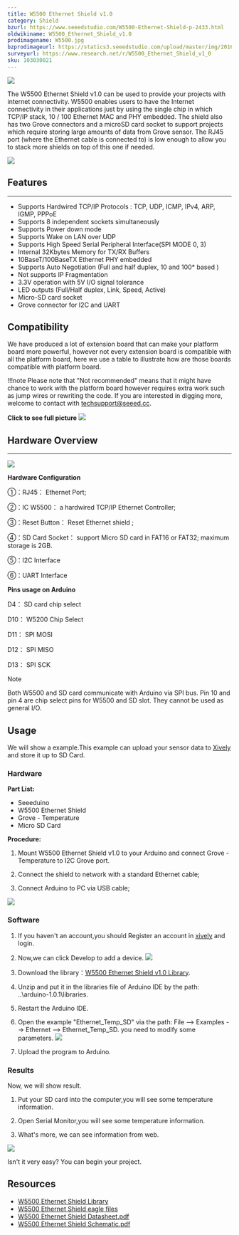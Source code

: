 ```yaml
---
title: W5500 Ethernet Shield v1.0
category: Shield
bzurl: https://www.seeedstudio.com/W5500-Ethernet-Shield-p-2433.html
oldwikiname: W5500_Ethernet_Shield_v1.0
prodimagename: W5500.jpg
bzprodimageurl: https://statics3.seeedstudio.com/upload/master/img/20160519080008-2ccc2b.JPG
surveyurl: https://www.research.net/r/W5500_Ethernet_Shield_v1_0
sku: 103030021
---
```


![](https://raw.githubusercontent.com/SeeedDocument/W5500_Ethernet_Shield_v1.0/master/img/W5500.jpg)

The W5500 Ethernet Shield v1.0 can be used to provide your projects with internet connectivity. W5500 enables users to have the Internet connectivity in their applications just by using the single chip in which TCP/IP stack, 10 / 100 Ethernet MAC and PHY embedded. The shield also has two Grove connectors and a microSD card socket to support projects which require storing large amounts of data from Grove sensor. The RJ45 port (where the Ethernet cable is connected to) is low enough to allow you to stack more shields on top of this one if needed.

[![](https://raw.githubusercontent.com/SeeedDocument/common/master/Get_One_Now_Banner.png)](https://www.seeedstudio.com/W5500-Ethernet-Shield-p-2433.html)

## Features
--------

-   Supports Hardwired TCP/IP Protocols : TCP, UDP, ICMP, IPv4, ARP, IGMP, PPPoE
-   Supports 8 independent sockets simultaneously
-   Supports Power down mode
-   Supports Wake on LAN over UDP
-   Supports High Speed Serial Peripheral Interface(SPI MODE 0, 3)
-   Internal 32Kbytes Memory for TX/RX Buffers
-   10BaseT/100BaseTX Ethernet PHY embedded
-   Supports Auto Negotiation (Full and half duplex, 10 and 100\* based )
-   Not supports IP Fragmentation
-   3.3V operation with 5V I/O signal tolerance
-   LED outputs (Full/Half duplex, Link, Speed, Active)
-   Micro-SD card socket
-   Grove connector for I2C and UART

## Compatibility

We have produced a lot of extension board that can make your platform board more powerful, however not every extension board is compatible with all the platform board, here we use a table to illustrate how are those boards compatible with platform board.

!!!note
    Please note that "Not recommended" means that it might have chance to work with the platform board however requires extra work such as jump wires or rewriting the code. If you are interested in digging more, welcome to contact with techsupport@seeed.cc.

**Click to see full picture**
[![](https://github.com/SeeedDocument/Seeed-WiKi/raw/master/docs/images/Shield%20Compatibility.png)](https://raw.githubusercontent.com/SeeedDocument/Seeed-WiKi/master/docs/images/Shield%20Compatibility.png)

## Hardware Overview
-----------------

![](https://raw.githubusercontent.com/SeeedDocument/W5500_Ethernet_Shield_v1.0/master/img/W5500_Interface.jpg)

**Hardware Configuration**

①：RJ45： Ethernet Port;

②：IC W5500： a hardwired TCP/IP Ethernet Controller;

③：Reset Button： Reset Ethernet shield ;

④：SD Card Socket： support Micro SD card in FAT16 or FAT32; maximum storage is 2GB.

⑤：I2C Interface

⑥：UART Interface

**Pins usage on Arduino**

D4： SD card chip select

D10： W5200 Chip Select

D11： SPI MOSI

D12： SPI MISO

D13： SPI SCK

<div class="admonition note">
<p class="admonition-title">Note</p>
Both W5500 and SD card communicate with Arduino via SPI bus. Pin 10 and pin 4 are chip select pins for W5500 and SD slot. They cannot be used as general I/O.
</div>

Usage
-----

We will show a example.This example can upload your sensor data to [Xively](https://xively.com/) and store it up to SD Card.

### Hardware

**Part List:**

- Seeeduino
- W5500 Ethernet Shield
- Grove - Temperature
- Micro SD Card

**Procedure:**

1. Mount W5500 Ethernet Shield v1.0 to your Arduino and connect Grove - Temperature to I2C Grove port.

2. Connect the shield to network with a standard Ethernet cable;

3. Connect Arduino to PC via USB cable;

![](https://raw.githubusercontent.com/SeeedDocument/W5500_Ethernet_Shield_v1.0/master/img/W5500_Usage.jpg)

### Software

1. If you haven't an account,you should Register an account in [xively](https://xively.com/signup) and login.

2. Now,we can click Develop to add a device.
![](https://raw.githubusercontent.com/SeeedDocument/W5500_Ethernet_Shield_v1.0/master/img/W5500_Add_device.jpg)

3. Download the library：[W5500 Ethernet Shield v1.0 Library](https://github.com/Wiznet/WIZ_Ethernet_Library).

4. Unzip and put it in the libraries file of Arduino IDE by the path: ..\arduino-1.0.1\libraries.

5. Restart the Arduino IDE.

6. Open the example "Ethernet_Temp_SD" via the path: File --> Examples --> Ethernet --> Ethernet_Temp_SD. you need to modify some parameters.
![](https://raw.githubusercontent.com/SeeedDocument/W5500_Ethernet_Shield_v1.0/master/img/W5500_Data.jpg)

7. Upload the program to Arduino.

### Results

Now, we will show result.

1. Put your SD card into the computer,you will see some temperature information.

2. Open Serial Monitor,you will see some temperature information.

3. What's more, we can see information from web.

![](https://raw.githubusercontent.com/SeeedDocument/W5500_Ethernet_Shield_v1.0/master/img/W5500_Serial.jpg)

Isn't it very easy? You can begin your project.

## Resources


- [W5500 Ethernet Shield Library](https://github.com/Wiznet/WIZ_Ethernet_Library)
- [W5500 Ethernet Shield eagle files](https://raw.githubusercontent.com/SeeedDocument/W5500_Ethernet_Shield_v1.0/master/res/W5500_Ethernet_Shield_v1.0.zip)
- [W5500 Ethernet Shield Datasheet.pdf](https://raw.githubusercontent.com/SeeedDocument/W5500_Ethernet_Shield_v1.0/master/res/W5500_datasheet_v1.0.2.pdf)
- [W5500 Ethernet Shield Schematic.pdf](https://raw.githubusercontent.com/SeeedDocument/W5500_Ethernet_Shield_v1.0/master/res/W5500_Ethernet_Shield_v1.0.pdf)

<!-- This Markdown file was created from http://www.seeedstudio.com/wiki/W5500_Ethernet_Shield_v1.0 -->
